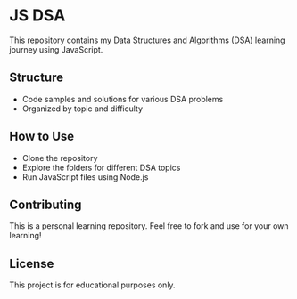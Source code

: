 # JS DSA

This repository contains my Data Structures and Algorithms (DSA) learning journey using JavaScript.

## Structure
- Code samples and solutions for various DSA problems
- Organized by topic and difficulty

## How to Use
- Clone the repository
- Explore the folders for different DSA topics
- Run JavaScript files using Node.js

## Contributing
This is a personal learning repository. Feel free to fork and use for your own learning!

## License
This project is for educational purposes only.
